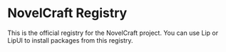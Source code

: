 # NovelCraft Registry

This is the official registry for the NovelCraft project. You can use Lip or LipUI to install packages from this registry.